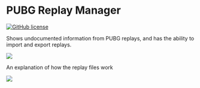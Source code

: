 # PUBG Replay Manager
[![GitHub license](https://img.shields.io/github/license/EpicKitten/PUBG-Replay-Manager.svg)](https://github.com/EpicKitten/PUBG-Replay-Manager/blob/master/LICENSE)

Shows undocumented information from PUBG replays, and has the ability to import and export replays.

![](https://i.imgur.com/1o6TqVy.jpg)


An explanation of how the replay files work

![](https://i.imgur.com/acGmGMf.jpg)
